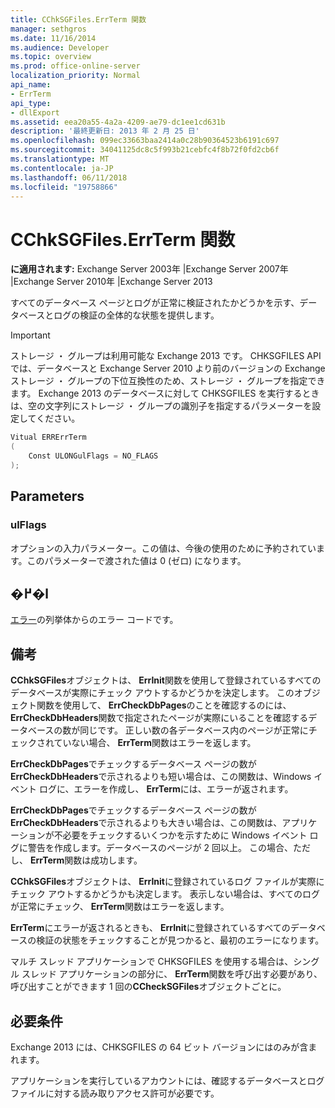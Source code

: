 ```yaml
---
title: CChkSGFiles.ErrTerm 関数
manager: sethgros
ms.date: 11/16/2014
ms.audience: Developer
ms.topic: overview
ms.prod: office-online-server
localization_priority: Normal
api_name:
- ErrTerm
api_type:
- dllExport
ms.assetid: eea20a55-4a2a-4209-ae79-dc1ee1cd631b
description: '最終更新日: 2013 年 2 月 25 日'
ms.openlocfilehash: 099ec33663baa2414a0c28b90364523b6191c697
ms.sourcegitcommit: 34041125dc8c5f993b21cebfc4f8b72f0fd2cb6f
ms.translationtype: MT
ms.contentlocale: ja-JP
ms.lasthandoff: 06/11/2018
ms.locfileid: "19758866"
---
```

# <a name="cchksgfileserrterm-function"></a>CChkSGFiles.ErrTerm 関数
  
**に適用されます:** Exchange Server 2003年 |Exchange Server 2007年 |Exchange Server 2010年 |Exchange Server 2013
  
すべてのデータベース ページとログが正常に検証されたかどうかを示す、データベースとログの検証の全体的な状態を提供します。
  
> [!IMPORTANT]
> ストレージ ・ グループは利用可能な Exchange 2013 です。 CHKSGFILES API では、データベースと Exchange Server 2010 より前のバージョンの Exchange ストレージ ・ グループの下位互換性のため、ストレージ ・ グループを指定できます。 Exchange 2013 のデータベースに対して CHKSGFILES を実行するときは、空の文字列にストレージ ・ グループの識別子を指定するパラメーターを設定してください。 
  
```cs
Vitual ERRErrTerm 
(
    Const ULONGulFlags = NO_FLAGS
);

```

## <a name="parameters"></a>Parameters

### <a name="ulflags"></a>ulFlags
  
オプションの入力パラメーター。この値は、今後の使用のために予約されています。このパラメーターで渡された値は 0 (ゼロ) になります。
    
## <a name="return-value"></a>�߂�l

[エラー](cchksgfiles-err-enumeration.md)の列挙体からのエラー コードです。 
  
## <a name="remarks"></a>備考

**CChkSGFiles**オブジェクトは、 **ErrInit**関数を使用して登録されているすべてのデータベースが実際にチェック アウトするかどうかを決定します。 このオブジェクト関数を使用して、 **ErrCheckDbPages**のことを確認するのには、 **ErrCheckDbHeaders**関数で指定されたページが実際にいることを確認するデータベースの数が同じです。 正しい数の各データベース内のページが正常にチェックされていない場合、 **ErrTerm**関数はエラーを返します。 
  
**ErrCheckDbPages**でチェックするデータベース ページの数が**ErrCheckDbHeaders**で示されるよりも短い場合は、この関数は、Windows イベント ログに、エラーを作成し、 **ErrTerm**には、エラーが返されます。 
  
**ErrCheckDbPages**でチェックするデータベース ページの数が**ErrCheckDbHeaders**で示されるよりも大きい場合は、この関数は、アプリケーションが不必要をチェックするいくつかを示すために Windows イベント ログに警告を作成します。データベースのページが 2 回以上。 この場合、ただし、 **ErrTerm**関数は成功します。 
  
**CChkSGFiles**オブジェクトは、 **ErrInit**に登録されているログ ファイルが実際にチェック アウトするかどうかも決定します。 表示しない場合は、すべてのログが正常にチェック、 **ErrTerm**関数はエラーを返します。 
  
**ErrTerm**にエラーが返されるときも、 **ErrInit**に登録されているすべてのデータベースの検証の状態をチェックすることが見つかると、最初のエラーになります。
  
マルチ スレッド アプリケーションで CHKSGFILES を使用する場合は、シングル スレッド アプリケーションの部分に、 **ErrTerm**関数を呼び出す必要があり、呼び出すことができます 1 回の**CCheckSGFiles**オブジェクトごとに。 
  
## <a name="requirements"></a>必要条件

Exchange 2013 には、CHKSGFILES の 64 ビット バージョンにはのみが含まれます。
  
アプリケーションを実行しているアカウントには、確認するデータベースとログ ファイルに対する読み取りアクセス許可が必要です。
  

